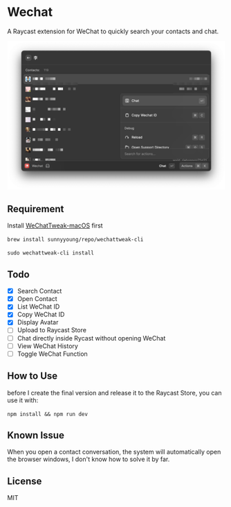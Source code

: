 # Wechat

A Raycast extension for WeChat to quickly search your contacts and chat.

![WeChat](./assets/showcase.png)

## Requirement

Install [WeChatTweak-macOS](https://github.com/Sunnyyoung/WeChatTweak-macOS) first

`brew install sunnyyoung/repo/wechattweak-cli`

`sudo wechattweak-cli install`

## Todo

- [x] Search Contact
- [x] Open Contact
- [x] List WeChat ID
- [x] Copy WeChat ID
- [x] Display Avatar
- [ ] Upload to Raycast Store
- [ ] Chat directly inside Rycast without opening WeChat
- [ ] View WeChat History
- [ ] Toggle WeChat Function

## How to Use

before I create the final version and release it to the Raycast Store,
you can use it with:

`npm install && npm run dev`

## Known Issue

When you open a contact conversation, the system will automatically open the browser windows, I don't know how to solve it by far.

## License

MIT
